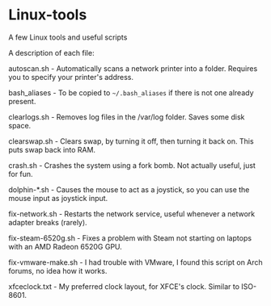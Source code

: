  
# Linux-tools 

A few Linux tools and useful scripts 



A description of each file: 

autoscan.sh - Automatically scans a network printer into a folder. Requires you to specify your printer's address. 

bash_aliases - To be copied to `~/.bash_aliases` if there is not one already present. 

clearlogs.sh - Removes log files in the /var/log folder. Saves some disk space. 

clearswap.sh - Clears swap, by turning it off, then turning it back on. This puts swap back into RAM. 

crash.sh - Crashes the system using a fork bomb. Not actually useful, just for fun. 

dolphin-\*.sh - Causes the mouse to act as a joystick, so you can use the mouse input as joystick input. 

fix-network.sh - Restarts the network service, useful whenever a network adapter breaks (rarely). 

fix-steam-6520g.sh - Fixes a problem with Steam not starting on laptops with an AMD Radeon 6520G GPU. 

fix-vmware-make.sh - I had trouble with VMware, I found this script on Arch forums, no idea how it works. 

xfceclock.txt - My preferred clock layout, for XFCE's clock. Similar to ISO-8601. 






